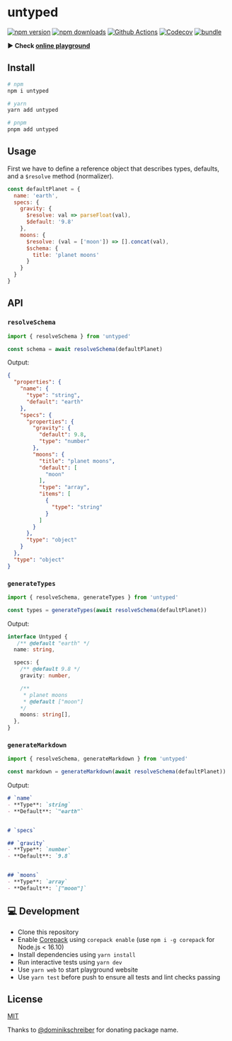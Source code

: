 # untyped

[![npm version][npm-version-src]][npm-version-href]
[![npm downloads][npm-downloads-src]][npm-downloads-href]
[![Github Actions][github-actions-src]][github-actions-href]
[![Codecov][codecov-src]][codecov-href]
[![bundle][bundle-src]][bundle-href]

**▶️ Check [online playground](https://untyped.unjs.io)**

## Install

```sh
# npm
npm i untyped

# yarn
yarn add untyped

# pnpm
pnpm add untyped
```

## Usage

First we have to define a reference object that describes types, defaults, and a `$resolve` method (normalizer).

```js
const defaultPlanet = {
  name: 'earth',
  specs: {
    gravity: {
      $resolve: val => parseFloat(val),
      $default: '9.8'
    },
    moons: {
      $resolve: (val = ['moon']) => [].concat(val),
      $schema: {
        title: 'planet moons'
      }
    }
  }
}
```

## API

### `resolveSchema`

```js
import { resolveSchema } from 'untyped'

const schema = await resolveSchema(defaultPlanet)
```

Output:

```json
{
  "properties": {
    "name": {
      "type": "string",
      "default": "earth"
    },
    "specs": {
      "properties": {
        "gravity": {
          "default": 9.8,
          "type": "number"
        },
        "moons": {
          "title": "planet moons",
          "default": [
            "moon"
          ],
          "type": "array",
          "items": [
            {
              "type": "string"
            }
          ]
        }
      },
      "type": "object"
    }
  },
  "type": "object"
}
```
### `generateTypes`

```js
import { resolveSchema, generateTypes } from 'untyped'

const types = generateTypes(await resolveSchema(defaultPlanet))
```

Output:

```ts
interface Untyped {
   /** @default "earth" */
  name: string,

  specs: {
    /** @default 9.8 */
    gravity: number,

    /**
     * planet moons
     * @default ["moon"]
    */
    moons: string[],
  },
}
```

### `generateMarkdown`

```js
import { resolveSchema, generateMarkdown } from 'untyped'

const markdown = generateMarkdown(await resolveSchema(defaultPlanet))
```

Output:

```markdown
# `name`
- **Type**: `string`
- **Default**: `"earth"`


# `specs`

## `gravity`
- **Type**: `number`
- **Default**: `9.8`


## `moons`
- **Type**: `array`
- **Default**: `["moon"]`
```

## 💻 Development

- Clone this repository
- Enable [Corepack](https://github.com/nodejs/corepack) using `corepack enable` (use `npm i -g corepack` for Node.js < 16.10)
- Install dependencies using `yarn install`
- Run interactive tests using `yarn dev`
- Use `yarn web` to start playground website
- Use `yarn test` before push to ensure all tests and lint checks passing

## License

[MIT](./LICENSE)

Thanks to [@dominikschreiber](https://github.com/dominikschreiber) for donating package name.

<!-- Badges -->
[npm-version-src]: https://img.shields.io/npm/v/untyped?style=flat-square
[npm-version-href]: https://npmjs.com/package/untyped

[npm-downloads-src]: https://img.shields.io/npm/dm/untyped?style=flat-square
[npm-downloads-href]: https://npmjs.com/package/untyped

[github-actions-src]: https://img.shields.io/github/workflow/status/unjs/untyped/ci/main?style=flat-square
[github-actions-href]: https://github.com/unjs/untyped/actions?query=workflow%3Aci

[codecov-src]: https://img.shields.io/codecov/c/gh/unjs/untyped/main?style=flat-square
[codecov-href]: https://codecov.io/gh/unjs/untyped

[bundle-src]: https://img.shields.io/bundlephobia/minzip/untyped?style=flat-square
[bundle-href]: https://bundlephobia.com/result?p=untyped
